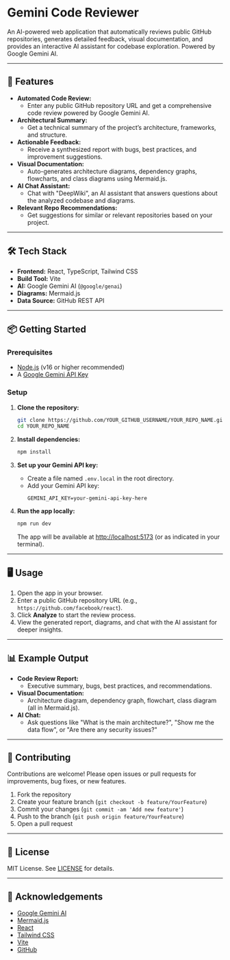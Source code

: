 # Gemini Code Reviewer

An AI-powered web application that automatically reviews public GitHub repositories, generates detailed feedback, visual documentation, and provides an interactive AI assistant for codebase exploration. Powered by Google Gemini AI.

---

## 🚀 Features

- **Automated Code Review:**
  - Enter any public GitHub repository URL and get a comprehensive code review powered by Google Gemini AI.
- **Architectural Summary:**
  - Get a technical summary of the project’s architecture, frameworks, and structure.
- **Actionable Feedback:**
  - Receive a synthesized report with bugs, best practices, and improvement suggestions.
- **Visual Documentation:**
  - Auto-generates architecture diagrams, dependency graphs, flowcharts, and class diagrams using Mermaid.js.
- **AI Chat Assistant:**
  - Chat with "DeepWiki", an AI assistant that answers questions about the analyzed codebase and diagrams.
- **Relevant Repo Recommendations:**
  - Get suggestions for similar or relevant repositories based on your project.

---

## 🛠️ Tech Stack

- **Frontend:** React, TypeScript, Tailwind CSS
- **Build Tool:** Vite
- **AI:** Google Gemini AI (`@google/genai`)
- **Diagrams:** Mermaid.js
- **Data Source:** GitHub REST API

---

## 📦 Getting Started

### Prerequisites
- [Node.js](https://nodejs.org/) (v16 or higher recommended)
- A [Google Gemini API Key](https://aistudio.google.com/app/apikey)

### Setup

1. **Clone the repository:**
   ```sh
   git clone https://github.com/YOUR_GITHUB_USERNAME/YOUR_REPO_NAME.git
   cd YOUR_REPO_NAME
   ```

2. **Install dependencies:**
   ```sh
   npm install
   ```

3. **Set up your Gemini API key:**
   - Create a file named `.env.local` in the root directory.
   - Add your Gemini API key:
     ```env
     GEMINI_API_KEY=your-gemini-api-key-here
     ```

4. **Run the app locally:**
   ```sh
   npm run dev
   ```
   The app will be available at [http://localhost:5173](http://localhost:5173) (or as indicated in your terminal).

---

## 🖥️ Usage

1. Open the app in your browser.
2. Enter a public GitHub repository URL (e.g., `https://github.com/facebook/react`).
3. Click **Analyze** to start the review process.
4. View the generated report, diagrams, and chat with the AI assistant for deeper insights.

---

## 📊 Example Output

- **Code Review Report:**
  - Executive summary, bugs, best practices, and recommendations.
- **Visual Documentation:**
  - Architecture diagram, dependency graph, flowchart, class diagram (all in Mermaid.js).
- **AI Chat:**
  - Ask questions like "What is the main architecture?", "Show me the data flow", or "Are there any security issues?"

---

## 🤝 Contributing

Contributions are welcome! Please open issues or pull requests for improvements, bug fixes, or new features.

1. Fork the repository
2. Create your feature branch (`git checkout -b feature/YourFeature`)
3. Commit your changes (`git commit -am 'Add new feature'`)
4. Push to the branch (`git push origin feature/YourFeature`)
5. Open a pull request

---

## 📄 License

MIT License. See [LICENSE](LICENSE) for details.

---

## 🙏 Acknowledgements

- [Google Gemini AI](https://aistudio.google.com/)
- [Mermaid.js](https://mermaid-js.github.io/)
- [React](https://react.dev/)
- [Tailwind CSS](https://tailwindcss.com/)
- [Vite](https://vitejs.dev/)
- [GitHub](https://github.com/)
